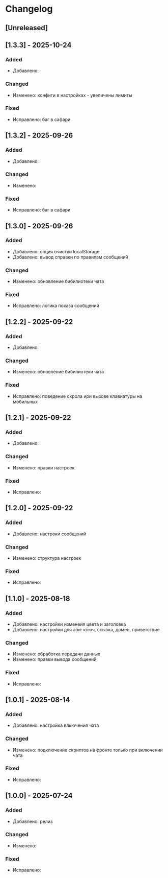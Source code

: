 # Changelog

## [Unreleased]

## [1.3.3] - 2025-10-24

### Added
- Добавлено: 


### Changed
- Изменено: конфиги в настройках - увеличены лимиты

### Fixed
- Исправлено: баг в сафари

## [1.3.2] - 2025-09-26

### Added
- Добавлено: 


### Changed
- Изменено: 

### Fixed
- Исправлено: баг в сафари

## [1.3.0] - 2025-09-26

### Added
- Добавлено: опция очистки localStorage
- Добавлено: вывод справки по правилам сообщений

### Changed
- Изменено: обновление бибилиотеки чата

### Fixed
- Исправлено: логика показа сообщений

## [1.2.2] - 2025-09-22

### Added
- Добавлено: 

### Changed
- Изменено: обновление бибилиотеки чата

### Fixed
- Исправлено: поведение скрола ири вызове клавиатуры на мобильных

## [1.2.1] - 2025-09-22

### Added
- Добавлено: 


### Changed
- Изменено: правки настроек

### Fixed
- Исправлено:

## [1.2.0] - 2025-09-22

### Added
- Добавлено: настроки сообщений


### Changed
- Изменено: структура настроек

### Fixed
- Исправлено:

## [1.1.0] - 2025-08-18

### Added
- Добавлено: настройки изменеия цвета и заголовка
- Добавлено: настройки для апи: ключ, ссылка, домен, приветствие

### Changed
- Изменено: обработка передачи данных
- Изменено: правки вывода сообщений

### Fixed
- Исправлено:

## [1.0.1] - 2025-08-14

### Added
- Добавлено: настройка влкючения чата

### Changed
- Изменено: подключение скриптов на фронте только при включении чата

### Fixed
- Исправлено:

## [1.0.0] - 2025-07-24

### Added
- Добавлено: релиз

### Changed
- Изменено:

### Fixed
- Исправлено:





